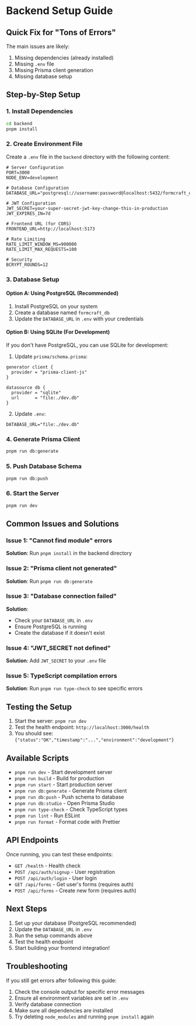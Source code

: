 # Backend Setup Guide

## Quick Fix for "Tons of Errors"

The main issues are likely:

1. Missing dependencies (already installed)
2. Missing `.env` file
3. Missing Prisma client generation
4. Missing database setup

## Step-by-Step Setup

### 1. Install Dependencies

```bash
cd backend
pnpm install
```

### 2. Create Environment File

Create a `.env` file in the `backend` directory with the following content:

```env
# Server Configuration
PORT=3000
NODE_ENV=development

# Database Configuration
DATABASE_URL="postgresql://username:password@localhost:5432/formcraft_db"

# JWT Configuration
JWT_SECRET=your-super-secret-jwt-key-change-this-in-production
JWT_EXPIRES_IN=7d

# Frontend URL (for CORS)
FRONTEND_URL=http://localhost:5173

# Rate Limiting
RATE_LIMIT_WINDOW_MS=900000
RATE_LIMIT_MAX_REQUESTS=100

# Security
BCRYPT_ROUNDS=12
```

### 3. Database Setup

#### Option A: Using PostgreSQL (Recommended)

1. Install PostgreSQL on your system
2. Create a database named `formcraft_db`
3. Update the `DATABASE_URL` in `.env` with your credentials

#### Option B: Using SQLite (For Development)

If you don't have PostgreSQL, you can use SQLite for development:

1. Update `prisma/schema.prisma`:

```prisma
generator client {
  provider = "prisma-client-js"
}

datasource db {
  provider = "sqlite"
  url      = "file:./dev.db"
}
```

2. Update `.env`:

```env
DATABASE_URL="file:./dev.db"
```

### 4. Generate Prisma Client

```bash
pnpm run db:generate
```

### 5. Push Database Schema

```bash
pnpm run db:push
```

### 6. Start the Server

```bash
pnpm run dev
```

## Common Issues and Solutions

### Issue 1: "Cannot find module" errors

**Solution**: Run `pnpm install` in the backend directory

### Issue 2: "Prisma client not generated"

**Solution**: Run `pnpm run db:generate`

### Issue 3: "Database connection failed"

**Solution**:

- Check your `DATABASE_URL` in `.env`
- Ensure PostgreSQL is running
- Create the database if it doesn't exist

### Issue 4: "JWT_SECRET not defined"

**Solution**: Add `JWT_SECRET` to your `.env` file

### Issue 5: TypeScript compilation errors

**Solution**: Run `pnpm run type-check` to see specific errors

## Testing the Setup

1. Start the server: `pnpm run dev`
2. Test the health endpoint: `http://localhost:3000/health`
3. You should see: `{"status":"OK","timestamp":"...","environment":"development"}`

## Available Scripts

- `pnpm run dev` - Start development server
- `pnpm run build` - Build for production
- `pnpm run start` - Start production server
- `pnpm run db:generate` - Generate Prisma client
- `pnpm run db:push` - Push schema to database
- `pnpm run db:studio` - Open Prisma Studio
- `pnpm run type-check` - Check TypeScript types
- `pnpm run lint` - Run ESLint
- `pnpm run format` - Format code with Prettier

## API Endpoints

Once running, you can test these endpoints:

- `GET /health` - Health check
- `POST /api/auth/signup` - User registration
- `POST /api/auth/login` - User login
- `GET /api/forms` - Get user's forms (requires auth)
- `POST /api/forms` - Create new form (requires auth)

## Next Steps

1. Set up your database (PostgreSQL recommended)
2. Update the `DATABASE_URL` in `.env`
3. Run the setup commands above
4. Test the health endpoint
5. Start building your frontend integration!

## Troubleshooting

If you still get errors after following this guide:

1. Check the console output for specific error messages
2. Ensure all environment variables are set in `.env`
3. Verify database connection
4. Make sure all dependencies are installed
5. Try deleting `node_modules` and running `pnpm install` again
